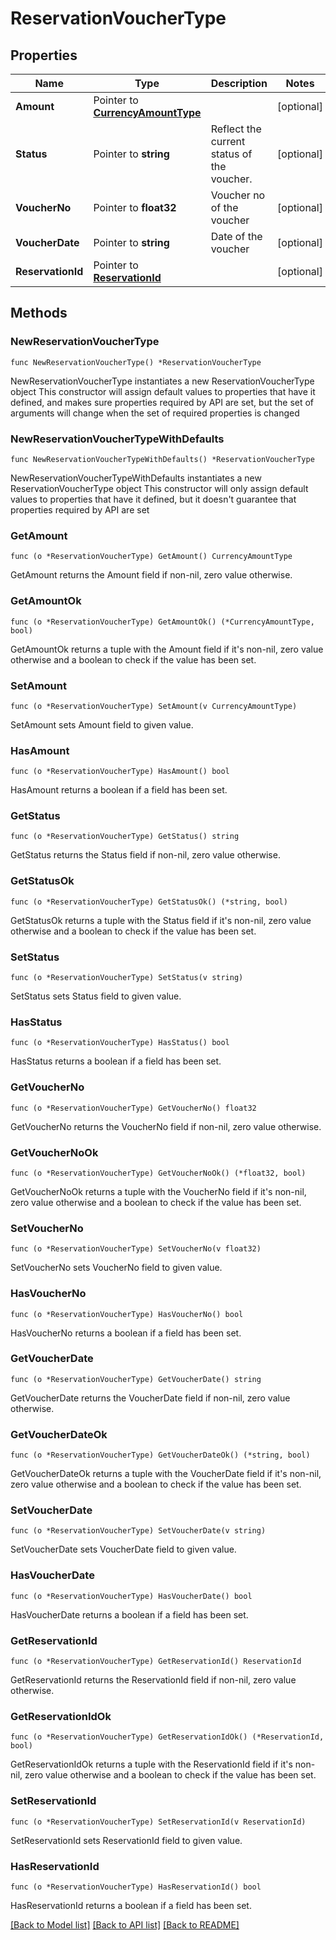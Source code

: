 # ReservationVoucherType

## Properties

Name | Type | Description | Notes
------------ | ------------- | ------------- | -------------
**Amount** | Pointer to [**CurrencyAmountType**](CurrencyAmountType.md) |  | [optional] 
**Status** | Pointer to **string** | Reflect the current status of the voucher. | [optional] 
**VoucherNo** | Pointer to **float32** | Voucher no of the voucher | [optional] 
**VoucherDate** | Pointer to **string** | Date of the voucher | [optional] 
**ReservationId** | Pointer to [**ReservationId**](ReservationId.md) |  | [optional] 

## Methods

### NewReservationVoucherType

`func NewReservationVoucherType() *ReservationVoucherType`

NewReservationVoucherType instantiates a new ReservationVoucherType object
This constructor will assign default values to properties that have it defined,
and makes sure properties required by API are set, but the set of arguments
will change when the set of required properties is changed

### NewReservationVoucherTypeWithDefaults

`func NewReservationVoucherTypeWithDefaults() *ReservationVoucherType`

NewReservationVoucherTypeWithDefaults instantiates a new ReservationVoucherType object
This constructor will only assign default values to properties that have it defined,
but it doesn't guarantee that properties required by API are set

### GetAmount

`func (o *ReservationVoucherType) GetAmount() CurrencyAmountType`

GetAmount returns the Amount field if non-nil, zero value otherwise.

### GetAmountOk

`func (o *ReservationVoucherType) GetAmountOk() (*CurrencyAmountType, bool)`

GetAmountOk returns a tuple with the Amount field if it's non-nil, zero value otherwise
and a boolean to check if the value has been set.

### SetAmount

`func (o *ReservationVoucherType) SetAmount(v CurrencyAmountType)`

SetAmount sets Amount field to given value.

### HasAmount

`func (o *ReservationVoucherType) HasAmount() bool`

HasAmount returns a boolean if a field has been set.

### GetStatus

`func (o *ReservationVoucherType) GetStatus() string`

GetStatus returns the Status field if non-nil, zero value otherwise.

### GetStatusOk

`func (o *ReservationVoucherType) GetStatusOk() (*string, bool)`

GetStatusOk returns a tuple with the Status field if it's non-nil, zero value otherwise
and a boolean to check if the value has been set.

### SetStatus

`func (o *ReservationVoucherType) SetStatus(v string)`

SetStatus sets Status field to given value.

### HasStatus

`func (o *ReservationVoucherType) HasStatus() bool`

HasStatus returns a boolean if a field has been set.

### GetVoucherNo

`func (o *ReservationVoucherType) GetVoucherNo() float32`

GetVoucherNo returns the VoucherNo field if non-nil, zero value otherwise.

### GetVoucherNoOk

`func (o *ReservationVoucherType) GetVoucherNoOk() (*float32, bool)`

GetVoucherNoOk returns a tuple with the VoucherNo field if it's non-nil, zero value otherwise
and a boolean to check if the value has been set.

### SetVoucherNo

`func (o *ReservationVoucherType) SetVoucherNo(v float32)`

SetVoucherNo sets VoucherNo field to given value.

### HasVoucherNo

`func (o *ReservationVoucherType) HasVoucherNo() bool`

HasVoucherNo returns a boolean if a field has been set.

### GetVoucherDate

`func (o *ReservationVoucherType) GetVoucherDate() string`

GetVoucherDate returns the VoucherDate field if non-nil, zero value otherwise.

### GetVoucherDateOk

`func (o *ReservationVoucherType) GetVoucherDateOk() (*string, bool)`

GetVoucherDateOk returns a tuple with the VoucherDate field if it's non-nil, zero value otherwise
and a boolean to check if the value has been set.

### SetVoucherDate

`func (o *ReservationVoucherType) SetVoucherDate(v string)`

SetVoucherDate sets VoucherDate field to given value.

### HasVoucherDate

`func (o *ReservationVoucherType) HasVoucherDate() bool`

HasVoucherDate returns a boolean if a field has been set.

### GetReservationId

`func (o *ReservationVoucherType) GetReservationId() ReservationId`

GetReservationId returns the ReservationId field if non-nil, zero value otherwise.

### GetReservationIdOk

`func (o *ReservationVoucherType) GetReservationIdOk() (*ReservationId, bool)`

GetReservationIdOk returns a tuple with the ReservationId field if it's non-nil, zero value otherwise
and a boolean to check if the value has been set.

### SetReservationId

`func (o *ReservationVoucherType) SetReservationId(v ReservationId)`

SetReservationId sets ReservationId field to given value.

### HasReservationId

`func (o *ReservationVoucherType) HasReservationId() bool`

HasReservationId returns a boolean if a field has been set.


[[Back to Model list]](../README.md#documentation-for-models) [[Back to API list]](../README.md#documentation-for-api-endpoints) [[Back to README]](../README.md)


